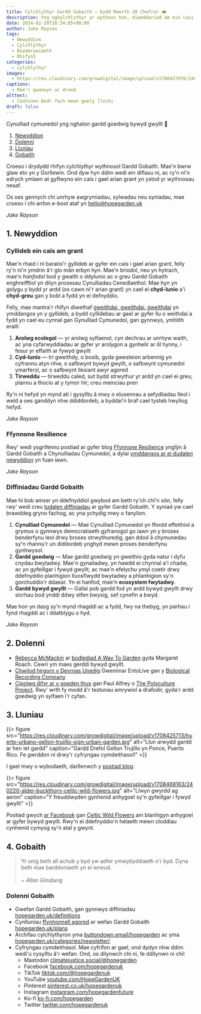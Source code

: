 ```yaml
---
title: Cylchlythyr Gardd Gobaith — Dydd Mawrth 20 Chwfror 🌧️
description: Yng nghylchlythyr yr wythnos hon, diweddariad am ein cais i gael arian grant, mwy o weithdai a diffiniadau
date: 2024-02-20T16:34:05+00:00
author: Jake Rayson 
tags: 
  - Newyddion
  - Cylchlythyr
  - Bioamrywiaeth
  - Rhifyn3
categories: 
  - cylchlythyr
images: 
  - https://res.cloudinary.com/growdigital/image/upload/v1708427978/240220-daffodil.jpg
captions: 
  - Mae'r gwanwyn ar droed
alttext: 
  - Cenhinen Bedr fach mewn gwely llechi
draft: false
---
```


Cynulliad cymunedol yng nghalon gardd goedwig bywyd gwyllt 💚

1. [Newyddion](#1-news)
2. [Dolenni](#2-links)
3. [Lluniau](#3-photos)
4. [Gobaith](#4-hope)

Croeso i drydydd rhifyn cylchlythyr wythnosol Gardd Gobaith. Mae'n bwrw glaw eto yn y Gorllewin. Ond dyw hyn ddim wedi ein diflasu ni, ac ry'n ni'n edrych ymlaen at gyflwyno ein cais i gael arian grant yn ystod yr wythnosau nesaf. 

Os oes gennych chi unrhyw awgrymiadau, sylwadau neu syniadau, mae croeso i chi anfon e-bost ataf yn <hello@hopegarden.uk>

_Jake Rayson_

## 1. Newyddion

### Cyllideb ein cais am grant

Mae'n rhaid i ni baratoi'r gyllideb ar gyfer ein cais i gael arian grant, felly ry'n ni'n ymdrin â'r glo mân erbyn hyn. Mae'n briodol, neu yn hytrach, mae'n _hanfodol_ bod y gwaith o ddylunio ac o greu Gardd Gobaith enghreifftiol yn dilyn prosesau Cynulliadau Cenedlaethol. Mae hyn yn golygu y bydd yr ardd (os cawn ni'r arian grant) yn cael ei **chyd-lunio** a'i **chyd-greu** gan y bobl a fydd yn ei defnyddio. 

Felly, mae mantra'r rhifyn diwethaf [gweithdai, gweithdai, gweithdai](https://hopegarden.uk/blog/240214-newsletter/#workshops-workshops-workshops) yn ymddangos yn y gyllideb, a bydd cyllidebau ar gael ar gyfer llu o weithdai a fydd yn cael eu cynnal gan Gynulliad Cymunedol, gan gynnwys, ymhlith eraill:

1. **Arolwg ecolegol** — yr arolwg sylfaenol, cyn dechrau ar unrhyw waith, ac yna cyfarwyddiadau ar gyfer yr arolygon a gynhelir ar ôl hynny, i fesur yr effaith ar fywyd gwyllt
2. **Cyd-lunio** — tri gweithdy, o bosib, gyda gwesteion arbennig yn cyfrannu atyn nhw, o safbwynt bywyd gwyllt, o safbwynt cymunedol ymarferol, ac o safbwynt llesiant awyr agored
3. **Tirweddu** — tirweddu caled, sut bydd strwythur yr ardd yn cael ei greu; plannu a thocio at y tymor hir; creu meinciau pren

Ry'n ni hefyd yn mynd ati i gysylltu â mwy o elusennau a sefydliadau lleol i weld a oes ganddyn nhw ddiddordeb, a byddai'n braf cael tysteb hwyliog hefyd. 

_Jake Rayson_

### Ffynnone Resilience

Rwy' wedi ysgrifennu postiad ar gyfer blog [Ffynnone Resilience](https://ffynnoneresilience.org.uk/) ynglŷn â Gardd Gobaith a Chynulliadau Cymunedol, a dylai [ymddangos ar ei dudalen newyddion](https://ffynnoneresilience.org.uk/blog-news-updates/) yn fuan iawn.

_Jake Rayson_

### Diffiniadau Gardd Gobaith

Mae hi bob amser yn ddefnyddiol gwybod am beth ry'ch chi'n sôn, felly rwy' wedi creu [tudalen diffiniadau](https://hopegarden.uk/definitions) ar gyfer Gardd Gobaith. Y syniad yw cael brawddeg gryno fachog, ac yna ychydig mwy o fanylion.

1. **Cynulliad Cymunedol** — Mae Cynulliad Cymunedol yn ffordd effeithiol a grymus o gynnwys democratiaeth gyfranogol go iawn yn y broses benderfynu leol drwy broses strwythuredig, gan ddod â chymunedau sy'n rhannu'r un diddordeb ynghyd mewn proses benderfynu gynhwysol.
2. **Gardd goedwig** — Mae gardd goedwig yn gweithio gyda natur i dyfu cnydau bwytadwy. Mae'n gynaliadwy, yn hawdd ei chynnal a'i chadw, ac yn gyfeillgar i fywyd gwyllt, ac mae'n efelychu ymyl coetir drwy ddefnyddio planhigion lluosflwydd bwytadwy a phlanhigion sy'n gorchuddio'r ddaear. Yn ei hanfod, mae'n **ecosystem fwytadwy**. 
3. **Gardd bywyd gwyllt** — Gallai pob gardd fod yn ardd bywyd gwyllt drwy sicrhau bod ynddi ddwy elfen bwysig, sef cynefin a bwyd.

Mae hon yn dasg sy'n mynd rhagddi ac a fydd, fwy na thebyg, yn parhau i fynd rhagddi ac i ddatblygu o hyd.

_Jake Rayson_

## 2. Dolenni

* [Rebecca McMackin](https://www.rebeccamcmackin.com/) ar [bodlediad A Way To Garden](https://awaytogarden.com/state-of-the-native-plant-movement-with-rebecca-mcmackin/) gyda Margaret Roach. Cewri ym maes gerddi bywyd gwyllt.
* [Chwilod hirgorn y Deyrnas Unedig](https://www.eventbrite.co.uk/e/longhorn-beetles-of-the-uk-part-1-tickets-835753109047) Gweminar EntoLive gan y [Biological Recording Company](https://biologicalrecording.co.uk/)
* [Cipolwg difyr ar y goeden thus](https://thepolycultureproject.substack.com/p/arabian-walkabout-land-of-frankincense) gan Paul Alfrey o [The Polyculture Project](https://www.thepolycultureproject.com/). Rwy' wrth fy modd â'r testunau amrywiol a drafodir, gyda'r ardd goedwig yn sylfaen i'r cyfan.  

## 3. Lluniau

{{< figure src="https://res.cloudinary.com/growdigital/image/upload/v1708425713/huerto-urbano-gellon-trujillo-sign-urban-garden.jpg" alt="Llun arwydd gardd ar hen iet gardd" caption="Gardd Drefol Gellon Trujillo yn Ponce, Puerto Rico. Fe gwrddon ni drwy'r cyfryngau cymdeithasol!" >}}

I gael mwy o wybodaeth, darllenwch y [postiad blog](https://hopegarden.uk/blog/240217-huerto-urbano-del-callejon-trujillo/).

{{< figure src="https://res.cloudinary.com/growdigital/image/upload/v1708468163/240220-alder-buckthorn-celtic-wild-flowers.jpg" alt="Llwyn gwyrdd ag aeron" caption="Y freuddwyden gynhenid anhygoel sy'n gyfeillgar i fywyd gwyllt" >}}

Postiad gwych [ar Facebook](https://www.facebook.com/photo?fbid=821165770053206&set=a.573494618153657) gan [Celtic Wild Flowers](https://celticwildflowers.co.uk/products/alder-buckthorn-frangula-alnus) am blanhigyn anhygoel ar gyfer bywyd gwyllt. Rwy'n ei ddefnyddio'n helaeth mewn cloddiau cynhenid cymysg sy'n atal y gwynt.

## 4. Gobaith

> Yr unig beth all achub y byd yw adfer ymwybyddiaeth o'r byd. Dyna beth mae barddoniaeth yn ei wneud.<br><br>_~ Allan Ginsberg_


### Dolenni Gobaith

* Gwefan Gardd Gobaith, gan gynnwys diffiniadau [hopegarden.uk/definitions](https://hopegarden.uk/definitions/)
* Cynlluniau [ffynhonnell agored](https://en.wikipedia.org/wiki/Open_source) ar wefan Gardd Gobaith [hopegarden.uk/plans](https://hopegarden.uk/plans)
* Archifau cylchlythyron yma [buttondown.email/hopegarden](https://buttondown.email/hopegarden) ac yma [hopegarden.uk/categories/newsletter/](https://hopegarden.uk/categories/newsletter/)
* Cyfryngau cymdeithasol. Mae cyfrifon ar gael, ond dydyn nhw ddim wedi'u cysylltu â'r wefan. Ond, os dilynwch chi ni, fe ddilynwn ni chi!
  * Mastodon [climatejustice.social/@hopegarden](https://climatejustice.social/@hopegarden)
  * Facebook [facebook.com/hopegardenuk](https://facebook.com/hopegardenuk)
  * TikTok [tiktok.com/@hopegardenuk](https://www.tiktok.com/@hopegardenuk)
  * YouTube [youtube.com/HopeGardenUK](https://www.youtube.com/@HopeGardenUK )
  * Pinterest [pinterest.co.uk/hopegardenuk](https://www.pinterest.co.uk/hopegardenuk/)
  * Instagram [instagram.com/hopegardenfuture](https://instagram.com/hopegardenfuture)
  * Ko-fi [ko-fi.com/hopegarden](https://ko-fi.com/hopegarden)
  * Twitter [twitter.com/hopegardenuk](https://twitter.com/hopegardenuk)
